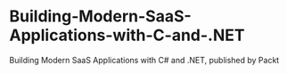 # Building-Modern-SaaS-Applications-with-C-and-.NET
Building Modern SaaS Applications with C# and .NET, published by Packt


